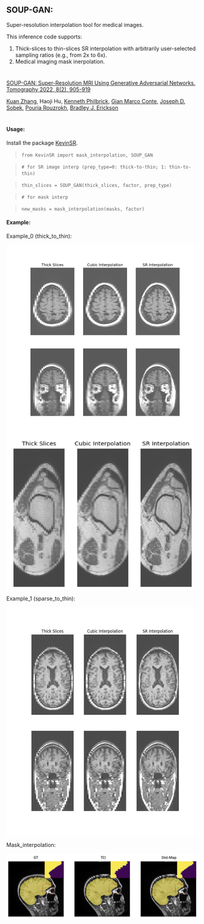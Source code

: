 ## SOUP-GAN: 

Super-resolution interpolation tool for medical images.

This inference code supports: 

1) Thick-slices to thin-slices SR interpolation with arbitrarily user-selected sampling ratios (e.g., from 2x to 6x). 
2) Medical imaging mask inerpolation.

#
[SOUP-GAN: Super-Resolution MRI Using Generative Adversarial Networks. Tomography 2022, 8(2), 905-919](https://www.mdpi.com/2379-139X/8/2/73)

[Kuan Zhang](https://www.mayo.edu/research/labs/radiology-informatics/faculty-staff), Haoji Hu, [Kenneth Philbrick](https://www.linkedin.com/in/kenneth-philbrick-1b164bb), [Gian Marco Conte](https://www.mayo.edu/research/labs/radiology-informatics/faculty-staff), [Joseph D. Sobek](https://www.mayo.edu/research/labs/radiology-informatics/faculty-staff), [Pouria Rouzrokh](https://www.mayo.edu/research/labs/radiology-informatics/faculty-staff), [Bradley J. Erickson](https://www.mayo.edu/research/faculty/erickson-bradley-j-m-d-ph-d/bio-00077505)
#
#### Usage:

Install the package [KevinSR](https://pypi.org/project/KevinSR/). 

>`from KevinSR import mask_interpolation, SOUP_GAN`

>`# for SR image interp (prep_type=0: thick-to-thin; 1: thin-to-thin)`

>`thin_slices = SOUP_GAN(thick_slices, factor, prep_type)`

>`# for mask interp` 

>`new_masks = mask_interpolation(masks, factor)`


#### Example:
Example_0 (thick_to_thin):

<img src="Example_0.png" width="600" align="middle"/>
<img src="knee.png" width="550" height ="400" align="middle"/>

Example_1 (sparse_to_thin):

<img src="Example_1.png" width="600" height="600" align="middle"/>

Mask_interpolation:

<img src="mask_interp.png" width="600" align="middle"/>

